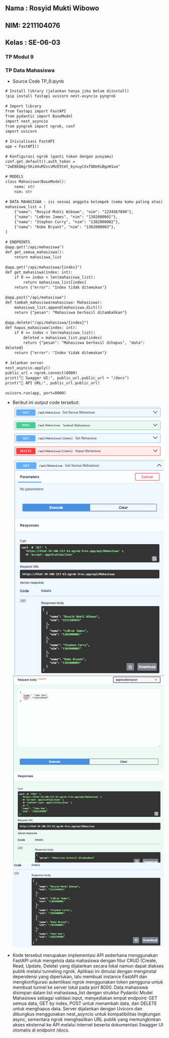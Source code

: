 <h2>Nama : Rosyid Mukti Wibowo</h2>
<h2>NIM: 2211104076</h2>
<h2>Kelas : SE-06-03</h2>

<h3>TP Modul 9</h3>

### TP Data Mahasiswa
- Source Code TP_9.ipynb
```
# Install library (jalankan hanya jika belum diinstall)
!pip install fastapi uvicorn nest-asyncio pyngrok

# Import library
from fastapi import FastAPI
from pydantic import BaseModel
import nest_asyncio
from pyngrok import ngrok, conf
import uvicorn

# Inisialisasi FastAPI
app = FastAPI()

# Konfigurasi ngrok (ganti token dengan punyamu)
conf.get_default().auth_token = "2wD8EQAgrSKi44uM2vcvMzE5tmt_6ynuyCXxfQDm9iBgoH1ua"

# MODELS
class Mahasiswa(BaseModel):
    nama: str
    nim: str

# DATA MAHASISWA - isi sesuai anggota kelompok (nama kamu paling atas)
mahasiswa_list = [
    {"nama": "Rosyid Mukti Wibowo", "nim": "1234567890"},
    {"nama": "LeBron James", "nim": "1302000001"},
    {"nama": "Stephen Curry", "nim": "1302000002"},
    {"nama": "Kobe Bryant", "nim": "1302000003"},
]

# ENDPOINTS
@app.get("/api/mahasiswa")
def get_semua_mahasiswa():
    return mahasiswa_list

@app.get("/api/mahasiswa/{index}")
def get_mahasiswa(index: int):
    if 0 <= index < len(mahasiswa_list):
        return mahasiswa_list[index]
    return {"error": "Index tidak ditemukan"}

@app.post("/api/mahasiswa")
def tambah_mahasiswa(mahasiswa: Mahasiswa):
    mahasiswa_list.append(mahasiswa.dict())
    return {"pesan": "Mahasiswa berhasil ditambahkan"}

@app.delete("/api/mahasiswa/{index}")
def hapus_mahasiswa(index: int):
    if 0 <= index < len(mahasiswa_list):
        deleted = mahasiswa_list.pop(index)
        return {"pesan": "Mahasiswa berhasil dihapus", "data": deleted}
    return {"error": "Index tidak ditemukan"}

# Jalankan server
nest_asyncio.apply()
public_url = ngrok.connect(8000)
print("🚀 Swagger UI:", public_url.public_url + "/docs")
print("🚀 API URL:", public_url.public_url)

uvicorn.run(app, port=8000)

```


- Berikut ini output code tersebut: <br>
![Output 1](1.png)
![Output 2](2.png)
![Output 3](3.png)
![Output 4](4.png)

- Kode tersebut merupakan implementasi API sederhana menggunakan FastAPI untuk mengelola data mahasiswa dengan fitur CRUD (Create, Read, Update, Delete) yang dijalankan secara lokal namun dapat diakses publik melalui tunneling ngrok. Aplikasi ini dimulai dengan menginstal dependensi yang diperlukan, lalu membuat instance FastAPI dan mengkonfigurasi autentikasi ngrok menggunakan token pengguna untuk membuat tunnel ke server lokal pada port 8000. Data mahasiswa disimpan dalam list mahasiswa_list dengan struktur Pydantic Model Mahasiswa sebagai validasi input, menyediakan empat endpoint: GET semua data, GET by index, POST untuk menambah data, dan DELETE untuk menghapus data. Server dijalankan dengan Uvicorn dan dibungkus menggunakan nest_asyncio untuk kompatibilitas lingkungan async, sementara ngrok menghasilkan URL publik yang memungkinkan akses eksternal ke API melalui internet beserta dokumentasi Swagger UI otomatis di endpoint /docs.